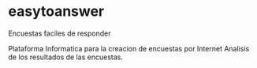 easytoanswer
============

Encuestas faciles de responder

Plataforma Informatica para la creacion de encuestas por Internet
Analisis de los resultados de las encuestas.